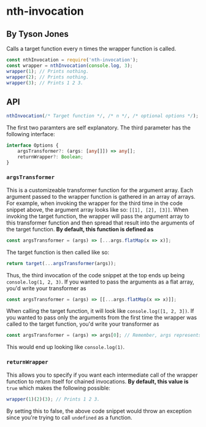 # nth-invocation
## By Tyson Jones
Calls a target function every n times the wrapper function is called.
```js
const nthInvocation = require('nth-invocation');
const wrapper = nthInvocation(console.log, 3);
wrapper(1); // Prints nothing.
wrapper(2); // Prints nothing.
wrapper(3); // Prints 1 2 3.
```

## API
```js
nthInvocation(/* Target function */, /* n */, /* optional options */);
```
The first two paramters are self explanatory. The third parameter has the following interface:
```ts
interface Options {
    argsTransformer?: (args: [any[]]) => any[];
    returnWrapper?: Boolean;
}
```
### `argsTransformer`
This is a customizeable transformer function for the argument array. Each argument passed to the wrapper function is gathered in an array of arrays. For example, when invoking the wrapper for the third time in the code snippet above, the argument array looks like so: `[[1], [2], [3]]`. When invoking the target function, the wrapper will pass the argument array to this transformer function and then spread that result into the arguments of the target function. **By default, this function is defined as**
```js
const argsTransformer = (args) => [...args.flatMap(x => x)];
```
The target function is then called like so:
```js
return target(...argsTransformer(args));
```
Thus, the third invocation of the code snippet at the top ends up being `console.log(1, 2, 3)`. If you wanted to pass the arguments as a flat array, you'd write your transformer as
```js
const argsTransformer = (args) => [[...args.flatMap(x => x)]];
```
When calling the target function, it will look like `console.log([1, 2, 3])`. If you wanted to pass only the arguments from the first time the wrapper was called to the target function, you'd write your transformer as 
```js
const argsTransformer = (args) => args[0]; // Remember, args represents an array of arrays. 
```
This would end up looking like `console.log(1)`.


### `returnWrapper`
This allows you to specify if you want each intermediate call of the wrapper function to return itself for chained invocations. **By default, this value is** `true` which makes the following possible:
```js
wrapper(1)(2)(3); // Prints 1 2 3.
```
By setting this to false, the above code snippet would throw an exception since you're trying to call `undefined` as a function.